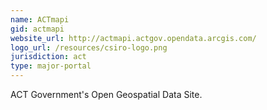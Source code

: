 ```yaml
---
name: ACTmapi
gid: actmapi
website_url: http://actmapi.actgov.opendata.arcgis.com/
logo_url: /resources/csiro-logo.png
jurisdiction: act
type: major-portal
---
```


ACT Government's Open Geospatial Data Site.